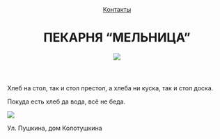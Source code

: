 <html>
    <title>Пекарня имени Беляева Миши</title>
    <link rel="stylesheet" href="style.css"/>
    <body>
        <header>
            <a href="">Контакты</a>
            <h1> ПЕКАРНЯ “МЕЛЬНИЦА”</h1>
            <img src="https://avatars.mds.yandex.net/i?id=7cb6bfe40f8fac54f749d950793b4584_l-5333204-images-thumbs&n=13">
        </header>
        <main>
            <p class="g">Хлеб на стол, так и стол престол, а хлеба ни куска, так и стол доска.</p>
            <p class="a">Покуда есть хлеб да вода, всё не беда.</p>
            <img src="https://www.zastavki.com/pictures/originals/2021Food___Bread_rolls_croissants_Fresh_appetizing_pastries_in_a_basket_on_the_table_150003_.jpg">
        </main>
        <footer>
        <p>Ул. Пушкина, дом Колотушкина</p>
        </footer>
    </body>
</html>
